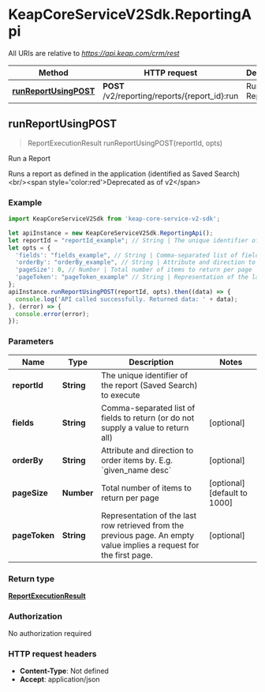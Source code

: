 # KeapCoreServiceV2Sdk.ReportingApi

All URIs are relative to *https://api.keap.com/crm/rest*

Method | HTTP request | Description
------------- | ------------- | -------------
[**runReportUsingPOST**](ReportingApi.md#runReportUsingPOST) | **POST** /v2/reporting/reports/{report_id}:run | Run a Report



## runReportUsingPOST

> ReportExecutionResult runReportUsingPOST(reportId, opts)

Run a Report

Runs a report as defined in the application (identified as Saved Search)&lt;br/&gt;&lt;span style&#x3D;&#39;color:red&#39;&gt;Deprecated as of v2&lt;/span&gt;

### Example

```javascript
import KeapCoreServiceV2Sdk from 'keap-core-service-v2-sdk';

let apiInstance = new KeapCoreServiceV2Sdk.ReportingApi();
let reportId = "reportId_example"; // String | The unique identifier of the report (Saved Search) to execute
let opts = {
  'fields': "fields_example", // String | Comma-separated list of fields to return (or do not supply a value to return all)
  'orderBy': "orderBy_example", // String | Attribute and direction to order items by. E.g. `given_name desc`
  'pageSize': 0, // Number | Total number of items to return per page
  'pageToken': "pageToken_example" // String | Representation of the last row retrieved from the previous page. An empty value implies a request for the first page.
};
apiInstance.runReportUsingPOST(reportId, opts).then((data) => {
  console.log('API called successfully. Returned data: ' + data);
}, (error) => {
  console.error(error);
});

```

### Parameters


Name | Type | Description  | Notes
------------- | ------------- | ------------- | -------------
 **reportId** | **String**| The unique identifier of the report (Saved Search) to execute | 
 **fields** | **String**| Comma-separated list of fields to return (or do not supply a value to return all) | [optional] 
 **orderBy** | **String**| Attribute and direction to order items by. E.g. &#x60;given_name desc&#x60; | [optional] 
 **pageSize** | **Number**| Total number of items to return per page | [optional] [default to 1000]
 **pageToken** | **String**| Representation of the last row retrieved from the previous page. An empty value implies a request for the first page. | [optional] 

### Return type

[**ReportExecutionResult**](ReportExecutionResult.md)

### Authorization

No authorization required

### HTTP request headers

- **Content-Type**: Not defined
- **Accept**: application/json

